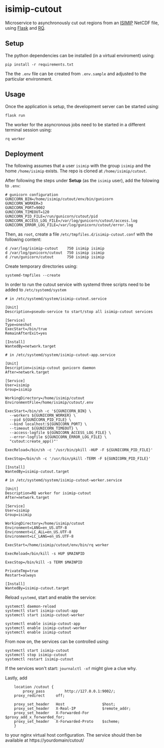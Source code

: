 isimip-cutout
=============

Microservice to asynchronously cut out regions from an [ISIMIP](https://isimip.org) NetCDF file, using [Flask](https://palletsprojects.com/p/flask/) and [RQ](https://python-rq.org/).

Setup
-----

The python dependencies can be installed (in a virtual enviroment) using:

```
pip install -r requirements.txt
```

The the `.env` file can be created from `.env.sample` and adjusted to the particular environment.


Usage
-----

Once the application is setup, the development server can be started using:

```
flask run
```

The worker for the asyncronous jobs need to be started in a different terminal session using:

```
rq worker
```


Deployment
----------

The following assumes that a user `isimip` with the group `isimip` and the home `/home/isimip` exists. The repo is cloned at `/home/isimip/cutout`.

After following the steps under **Setup** (as the `isimip` user), add the folowing to `.env`:

```
# gunicorn configuration
GUNICORN_BIN=/home/isimip/cutout/env/bin/gunicorn
GUNICORN_WORKER=3
GUNICORN_PORT=9002
GUNICORN_TIMEOUT=120
GUNICORN_PID_FILE=/run/gunicorn/cutout/pid
GUNICORN_ACCESS_LOG_FILE=/var/log/gunicorn/cutout/access.log
GUNICORN_ERROR_LOG_FILE=/var/log/gunicorn/cutout/error.log
```

Then, as `root`, create a file `/etc/tmpfiles.d/isimip-cutout.conf` with the following content:

```
d /var/log/isimip-cutout    750 isimip isimip
d /var/log/gunicorn/cutout  750 isimip isimip
d /run/gunicorn/cutout      750 isimip isimip
```

Create temporary directories using:

```
systemd-tmpfiles --create
```

In order to run the cutout service with systemd three scripts need to be added to `/etc/systemd/system`

```
# in /etc/systemd/system/isimip-cutout.service

[Unit]
Description=pseudo-service to start/stop all isimip-cutout services

[Service]
Type=oneshot
ExecStart=/bin/true
RemainAfterExit=yes

[Install]
WantedBy=network.target
```

```
# in /etc/systemd/system/isimip-cutout-app.service

[Unit]
Description=isimip-cutout gunicorn daemon
After=network.target

[Service]
User=isimip
Group=isimip

WorkingDirectory=/home/isimip/cutout
EnvironmentFile=/home/isimip/cutout/.env

ExecStart=/bin/sh -c '${GUNICORN_BIN} \
  --workers ${GUNICORN_WORKER} \
  --pid ${GUNICORN_PID_FILE} \
  --bind localhost:${GUNICORN_PORT} \
  --timeout ${GUNICORN_TIMEOUT} \
  --access-logfile ${GUNICORN_ACCESS_LOG_FILE} \
  --error-logfile ${GUNICORN_ERROR_LOG_FILE} \
  "cutout:create_app()"'

ExecReload=/bin/sh -c '/usr/bin/pkill -HUP -F ${GUNICORN_PID_FILE}'

ExecStop=/bin/sh -c '/usr/bin/pkill -TERM -F ${GUNICORN_PID_FILE}'

[Install]
WantedBy=isimip-cutout.target
```

```
# in /etc/systemd/system/isimip-cutout-worker.service

[Unit]
Description=RQ worker for isimip-cutout
After=network.target

[Service]
User=isimip
Group=isimip

WorkingDirectory=/home/isimip/cutout
Environment=LANG=en_US.UTF-8
Environment=LC_ALL=en_US.UTF-8
Environment=LC_LANG=en_US.UTF-8

ExecStart=/home/isimip/cutout/env/bin/rq worker

ExecReload=/bin/kill -s HUP $MAINPID

ExecStop=/bin/kill -s TERM $MAINPID

PrivateTmp=true
Restart=always

[Install]
WantedBy=isimip-cutout.target
```

Reload `systemd`, start and enable the service:

```
systemctl daemon-reload
systemctl start isimip-cutout-app
systemctl start isimip-cutout-worker

systemctl enable isimip-cutout-app
systemctl enable isimip-cutout-worker
systemctl enable isimip-cutout
```

From now on, the services can be controlled using:

```
systemctl start isimip-cutout
systemctl stop isimip-cutout
systemctl restart isimip-cutout
```

If the services won't start: `journalctl -xf` might give a clue why.

Lastly, add

```
    location /cutout {
        proxy_pass         http://127.0.0.1:9002/;
    proxy_redirect     off;

    proxy_set_header   Host                 $host;
    proxy_set_header   X-Real-IP            $remote_addr;
    proxy_set_header   X-Forwarded-For      $proxy_add_x_forwarded_for;
    proxy_set_header   X-Forwarded-Proto    $scheme;
    }
```

to your nginx virtual host configuration. The service should then be available at https://yourdomain/cutout/
